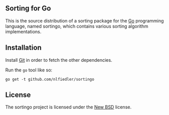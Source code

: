 ## Sorting for Go ##

This is the source distribution of a sorting package for the
[Go](http://golang.org) programming language, named sortingo, which contains
various sorting algorithm implementations.

## Installation ##

Install [Git](http://git-scm.com) in order to fetch the other dependencies.

Run the `go` tool like so:

    go get -t github.com/nlfiedler/sortingo

## License ##

The sortingo project is licensed under the
[New BSD](http://opensource.org/licenses/BSD-3-Clause) license.
